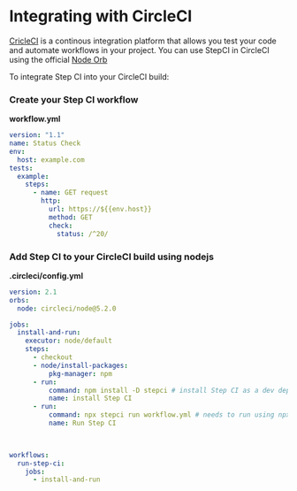 # Integrating with CircleCI

[CricleCI](https://circleci.com/) is a continous integration platform that allows you test your code and automate workflows in your project. You can use StepCI in CircleCI using the official [Node Orb](https://circleci.com/developer/orbs/orb/circleci/node)

To integrate Step CI into your CircleCI build:

### Create your Step CI workflow
**workflow.yml**
```yml
version: "1.1"
name: Status Check
env:
  host: example.com
tests:
  example:
    steps:
      - name: GET request
        http:
          url: https://${{env.host}}
          method: GET
          check:
            status: /^20/
```
### Add Step CI to your CircleCI build using nodejs
**.circleci/config.yml**
```yml
version: 2.1
orbs:
  node: circleci/node@5.2.0

jobs:
  install-and-run:
    executor: node/default 
    steps:
      - checkout
      - node/install-packages:
          pkg-manager: npm
      - run:
          command: npm install -D stepci # install Step CI as a dev dependency
          name: install Step CI
      - run:
          command: npx stepci run workflow.yml # needs to run using npx 
          name: Run Step CI
      


workflows:
  run-step-ci: 
    jobs:
      - install-and-run
```
